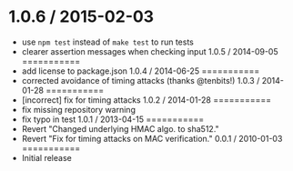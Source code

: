 1.0.6 / 2015-02-03
===========
* use `npm test` instead of `make test` to run tests
* clearer assertion messages when checking input
1.0.5 / 2014-09-05
===========
* add license to package.json
1.0.4 / 2014-06-25
===========
 * corrected avoidance of timing attacks (thanks @tenbits!)
1.0.3 / 2014-01-28
===========
 * [incorrect] fix for timing attacks
1.0.2 / 2014-01-28
===========
 * fix missing repository warning
 * fix typo in test
1.0.1 / 2013-04-15
===========
  * Revert "Changed underlying HMAC algo. to sha512."
  * Revert "Fix for timing attacks on MAC verification."
0.0.1 / 2010-01-03
===========
  * Initial release
